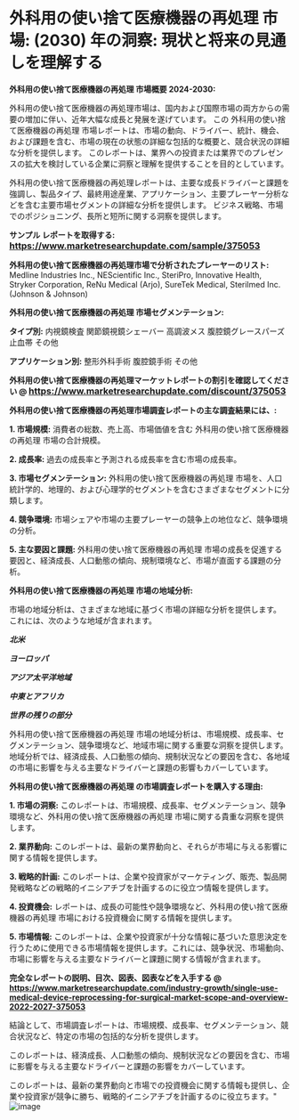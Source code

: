 # 外科用の使い捨て医療機器の再処理 市場: (2030) 年の洞察: 現状と将来の見通しを理解する

<strong>外科用の使い捨て医療機器の再処理 市場概要 2024-2030:</strong>

外科用の使い捨て医療機器の再処理市場は、国内および国際市場の両方からの需要の増加に伴い、近年大幅な成長と発展を遂げています。 この 外科用の使い捨て医療機器の再処理 市場レポートは、市場の動向、ドライバー、統計、機会、および課題を含む、市場の現在の状態の詳細な包括的な概要と、競合状況の詳細な分析を提供します。 このレポートは、業界への投資または業界でのプレゼンスの拡大を検討している企業に洞察と理解を提供することを目的としています。

外科用の使い捨て医療機器の再処理レポートは、主要な成長ドライバーと課題を強調し、製品タイプ、最終用途産業、アプリケーション、主要プレーヤー分析などを含む主要市場セグメントの詳細な分析を提供します。 ビジネス戦略、市場でのポジショニング、長所と短所に関する洞察を提供します。



<strong>サンプル レポートを取得する: <a href=https://www.marketresearchupdate.com/sample/375053><font size=3 color=#0000ff>https://www.marketresearchupdate.com/sample/375053</font></a></strong>



<strong>外科用の使い捨て医療機器の再処理市場で分析されたプレーヤーのリスト:</strong>
Medline Industries Inc., NEScientific Inc., SteriPro, Innovative Health, Stryker Corporation, ReNu Medical (Arjo), SureTek Medical, Sterilmed Inc. (Johnson & Johnson)



<strong>外科用の使い捨て医療機器の再処理 市場セグメンテーション:</strong>



<strong>タイプ別:</strong>
内視鏡検査
関節鏡視鏡シェーバー
高調波メス
腹腔鏡グレースパーズ
止血帯
その他



<strong>アプリケーション別:</strong>
整形外科手術
腹腔鏡手術
その他



<strong>外科用の使い捨て医療機器の再処理マーケットレポートの割引を確認してください @ <a href=https://www.marketresearchupdate.com/discount/375053><font size=3 color=#0000ff>https://www.marketresearchupdate.com/discount/375053</font></a></strong>



<strong>外科用の使い捨て医療機器の再処理市場調査レポートの主な調査結果には、:</strong>



<strong>1. 市場規模:</strong> 消費者の総数、売上高、市場価値を含む 外科用の使い捨て医療機器の再処理 市場の合計規模。



<strong>2. 成長率:</strong> 過去の成長率と予測される成長率を含む市場の成長率。



<strong>3. 市場セグメンテーション:</strong> 外科用の使い捨て医療機器の再処理 市場を、人口統計学的、地理的、および心理学的セグメントを含むさまざまなセグメントに分類します。



<strong>4. 競争環境:</strong> 市場シェアや市場の主要プレーヤーの競争上の地位など、競争環境の分析。



<strong>5. 主な要因と課題:</strong> 外科用の使い捨て医療機器の再処理 市場の成長を促進する要因と、経済成長、人口動態の傾向、規制環境など、市場が直面する課題の分析。



<strong>外科用の使い捨て医療機器の再処理 市場の地域分析:</strong>

市場の地域分析は、さまざまな地域に基づく市場の詳細な分析を提供します。 これには、次のような地域が含まれます。

<em>

<strong>北米</strong></em>
<em>

<strong>ヨーロッパ</strong></em>
<em>

<strong>アジア太平洋地域</strong></em>
<em>

<strong>中東とアフリカ</strong></em>
<em>

<strong>世界の残りの部分</strong></em>

外科用の使い捨て医療機器の再処理 市場の地域分析は、市場規模、成長率、セグメンテーション、競争環境など、地域市場に関する重要な洞察を提供します。 地域分析では、経済成長、人口動態の傾向、規制状況などの要因を含む、各地域の市場に影響を与える主要なドライバーと課題の影響もカバーしています。



<strong>外科用の使い捨て医療機器の再処理 の市場調査レポートを購入する理由:</strong>



<strong>1. 市場の洞察:</strong> このレポートは、市場規模、成長率、セグメンテーション、競争環境など、外科用の使い捨て医療機器の再処理 市場に関する貴重な洞察を提供します。



<strong>2. 業界動向:</strong> このレポートは、最新の業界動向と、それらが市場に与える影響に関する情報を提供します。



<strong>3. 戦略的計画:</strong> このレポートは、企業や投資家がマーケティング、販売、製品開発戦略などの戦略的イニシアチブを計画するのに役立つ情報を提供します。



<strong>4. 投資機会:</strong> レポートは、成長の可能性や競争環境など、外科用の使い捨て医療機器の再処理 市場における投資機会に関する情報を提供します。



<strong>5. 市場情報:</strong> このレポートは、企業や投資家が十分な情報に基づいた意思決定を行うために使用できる市場情報を提供します。これには、競争状況、市場動向、市場に影響を与える主要なドライバーと課題に関する情報が含まれます。



<strong><b>完全なレポートの説明、目次、図表、図表などを入手する @ <a href=https://www.marketresearchupdate.com/industry-growth/single-use-medical-device-reprocessing-for-surgical-market-scope-and-overview-2022-2027-375053>https://www.marketresearchupdate.com/industry-growth/single-use-medical-device-reprocessing-for-surgical-market-scope-and-overview-2022-2027-375053</a></b></strong>

結論として、市場調査レポートは、市場規模、成長率、セグメンテーション、競合状況など、特定の市場の包括的な分析を提供します。

このレポートは、経済成長、人口動態の傾向、規制状況などの要因を含む、市場に影響を与える主要なドライバーと課題の影響をカバーしています。

このレポートは、最新の業界動向と市場での投資機会に関する情報も提供し、企業や投資家が競争に勝ち、戦略的イニシアチブを計画するのに役立ちます。"
![image](https://github.com/renukap7961/renukap7961/assets/163852544/26105a36-3a7b-436d-8d00-9737f447e63d)
